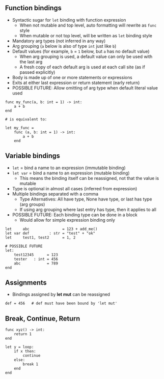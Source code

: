 ## Function bindings

- Syntactic sugar for `let` binding with function expression
    - When not mutable and top level, auto formatting will rewrite as `func` style
    - When mutable or not top level, will be written as `let` binding style
- Mandatory arg types (not inferred in any way)
- Arg grouping (`a` below is also of type `int` just like `b`)
- Default values (for example, `b` = `1` below, but `a` has no default value)
    - When arg grouping is used, a default value can only be used with the last arg
    - A fresh copy of each default arg is used at each call site (as if passed explicitly)
- Body is made up of one or more statements or expressions
- Exits at either last expression or return statement (early return)
- POSSIBLE FUTURE: Allow omitting of arg type when default literal value used

```
func my_func(a, b: int = 1) -> int:
    a + b
end

# is equivalent to:

let my_func =
    func (a, b: int = 1) -> int:
        a + b
    end
```

## Variable bindings

- `let` = bind a name to an expression (immutable binding)
- `let var` = bind a name to an expression (mutable binding)
    - This means the binding itself can be reassigned, not that the value is mutable
- Type is optional in almost all cases (inferred from expression)
- Multiple bindings separated with a comma
    - Type Alternatives: All have type, None have type, or last has type (arg groups)
    - If using arg grouping where last entry has type, then it applies to all
- POSSIBLE FUTURE: Each binding type can be done in a block
    - Would allow for simple expression binding only

```
let     abc               = 123 + add_me()
let var def         : str = "test" + "ok"
let     test1, test2      = 1, 2

# POSSIBLE FUTURE
let:
    test12345      = 123
    tester   : int = 456
    abc            = 789
end
```

## Assignments

- Bindings assigned by **let mut** can be reassigned

```
def = 456   # def must have been bound by 'let mut'
```

## Break, Continue, Return

```
func xyz() -> int:
    return 1
end

let y = loop:
    if x then:
        continue
    else:
        break 1
    end
end
```
